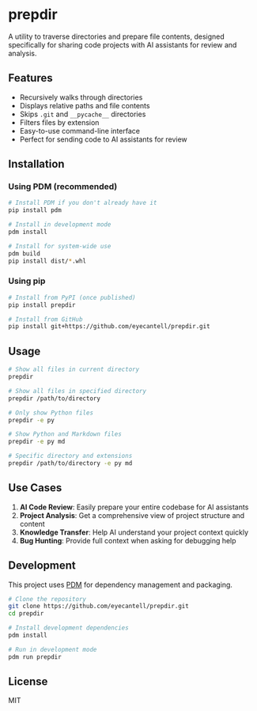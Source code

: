 # prepdir

A utility to traverse directories and prepare file contents, designed specifically for sharing code projects with AI assistants for review and analysis.

## Features

- Recursively walks through directories
- Displays relative paths and file contents
- Skips `.git` and `__pycache__` directories
- Filters files by extension
- Easy-to-use command-line interface
- Perfect for sending code to AI assistants for review

## Installation

### Using PDM (recommended)

```bash
# Install PDM if you don't already have it
pip install pdm

# Install in development mode
pdm install

# Install for system-wide use
pdm build
pip install dist/*.whl
```

### Using pip

```bash
# Install from PyPI (once published)
pip install prepdir

# Install from GitHub
pip install git+https://github.com/eyecantell/prepdir.git
```

## Usage

```bash
# Show all files in current directory
prepdir

# Show all files in specified directory
prepdir /path/to/directory

# Only show Python files
prepdir -e py

# Show Python and Markdown files
prepdir -e py md

# Specific directory and extensions
prepdir /path/to/directory -e py md
```

## Use Cases

1. **AI Code Review**: Easily prepare your entire codebase for AI assistants
2. **Project Analysis**: Get a comprehensive view of project structure and content
3. **Knowledge Transfer**: Help AI understand your project context quickly
4. **Bug Hunting**: Provide full context when asking for debugging help

## Development

This project uses [PDM](https://pdm.fming.dev/) for dependency management and packaging.

```bash
# Clone the repository
git clone https://github.com/eyecantell/prepdir.git
cd prepdir

# Install development dependencies
pdm install

# Run in development mode
pdm run prepdir
```

## License

MIT